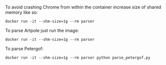 To avoid crashing Chrome from within the container increase size of shared memory like so:

`docker run -it --shm-size=1g --rm parser`

To parse Artpole just run the image:

`docker run -it --shm-size=1g --rm parser`

To parse Petergof:

`docker run -it --shm-size=1g --rm parser python parse_petergof.py`


